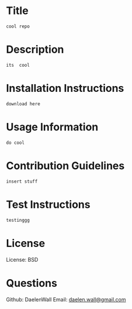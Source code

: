 # Title
    cool repo

  # Description
    its  cool

  # Installation Instructions
    download here

  # Usage Information
    do cool

  # Contribution Guidelines
    insert stuff

  # Test Instructions
    testinggg

  # License
  License: BSD

  # Questions
  Github: DaelenWall
  Email: daelen.wall@gmail.com